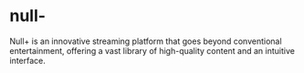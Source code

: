 # null-
Null+ is an innovative streaming platform that goes beyond conventional entertainment, offering a vast library of high-quality content and an intuitive interface.
